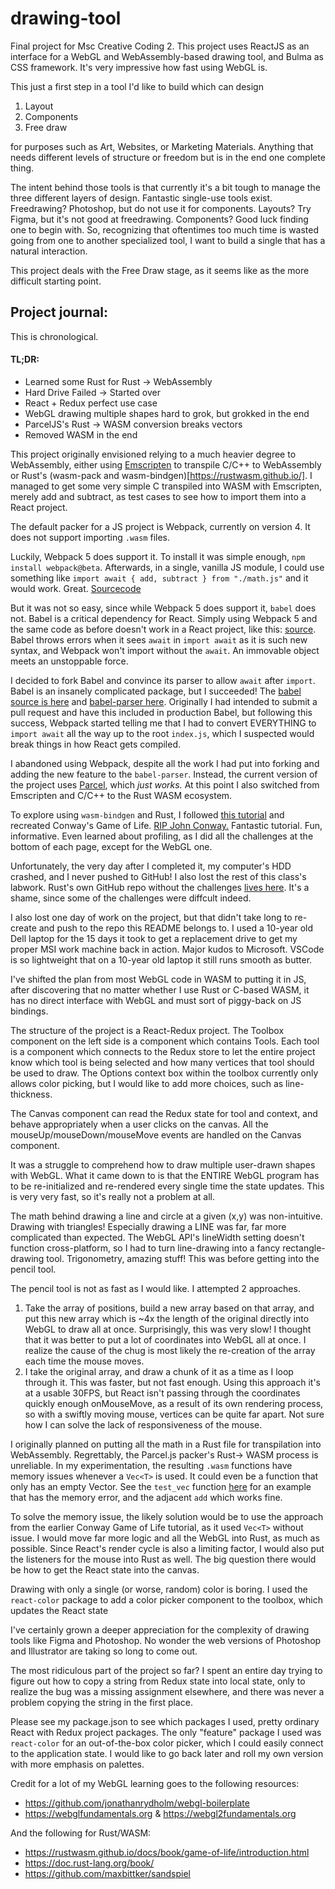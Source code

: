 # drawing-tool
Final project for Msc Creative Coding 2. This project uses ReactJS as an interface for a WebGL and WebAssembly-based drawing tool, and Bulma as CSS framework. It's very impressive how fast using WebGL is. 

This just a first step in a tool I'd like to build which can design
1) Layout
2) Components
3) Free draw

for purposes such as Art, Websites, or Marketing Materials. Anything that needs different levels of structure or freedom but is in the end one complete thing.

The intent behind those tools is that currently it's a bit tough to manage the three different layers of design. Fantastic single-use tools exist. Freedrawing? Photoshop, but do not use it for components. Layouts? Try Figma, but it's not good at freedrawing. Components? Good luck finding one to begin with. So, recognizing that oftentimes too much time is wasted going from one to another specialized tool, I want to build a single that has a natural interaction.

This project deals with the Free Draw stage, as it seems like as the more difficult starting point.



## Project journal:

This is chronological.

#### TL;DR:
* Learned some Rust for Rust -> WebAssembly
* Hard Drive Failed -> Started over
* React + Redux perfect use case
* WebGL drawing multiple shapes hard to grok, but grokked in the end
* ParcelJS's Rust -> WASM conversion breaks vectors
* Removed WASM in the end

This project originally envisioned relying to a much heavier degree to WebAssembly, either using [Emscripten](https://emscripten.org/) to transpile C/C++ to WebAssembly or Rust's (wasm-pack and wasm-bindgen)[https://rustwasm.github.io/]. I managed to get some very simple C transpiled into WASM with Emscripten, merely add and subtract, as test cases to see how to import them into a React project.

The default packer for a JS project is Webpack, currently on version 4. It does not support importing `.wasm` files. 

Luckily, Webpack 5 does support it. To install it was simple enough, `npm install webpack@beta`. Afterwards, in a single, vanilla JS module, I could use something like `import await { add, subtract } from "./math.js"` and it would work. Great. [Sourcecode](https://github.com/Toruitas/webpack5wasm)

But it was not so easy, since while Webpack 5 does support it, `babel` does not. Babel is a critical dependency for React. Simply using Webpack 5 and the same code as before doesn't work in a React project, like this: [source](https://github.com/Toruitas/react-wasm-exp/blob/master/src/app/features/counter/counterSlice.js). Babel throws errors when it sees `await` in `import await` as it is such new syntax, and Webpack won't import without the `await`. An immovable object meets an unstoppable force.

I decided to fork Babel and convince its parser to allow `await` after `import`. Babel is an insanely complicated package, but I succeeded! The [babel source is here](https://github.com/Toruitas/babel) and [babel-parser here](https://github.com/Toruitas/babel/tree/master/packages/babel-parser). Originally I had intended to submit a pull request and have this included in production Babel, but following this success, Webpack started telling me that I had to convert EVERYTHING to `import await` all the way up to the root `index.js`, which I suspected would break things in how React gets compiled. 

I abandoned using Webpack, despite all the work I had put into forking and adding the new feature to the `babel-parser`. Instead, the current version of the project uses [Parcel](https://parceljs.org/), which *just works.* At this point I also switched from Emscripten and C/C++ to the Rust WASM ecosystem. 

To explore using `wasm-bindgen` and Rust, I followed [this tutorial](https://rustwasm.github.io/docs/book/) and recreated Conway's Game of Life. [RIP John Conway.](https://arstechnica.com/science/2020/04/john-conway-inventor-of-the-game-of-life-has-died-of-covid-19/) Fantastic tutorial. Fun, informative. Even learned about profiling, as I did all the challenges at the bottom of each page, except for the WebGL one. 

Unfortunately, the very day after I completed it, my computer's HDD crashed, and I never pushed to GitHub! I also lost the rest of this class's labwork. Rust's own GitHub repo without the challenges [lives here](https://github.com/rustwasm/wasm_game_of_life). It's a shame, since some of the challenges were diffcult indeed. 

I also lost one day of work on the project, but that didn't take long to re-create and push to the repo this README belongs to. I used a 10-year old Dell laptop for the 15 days it took to get a replacement drive to get my proper MSI work machine back in action. Major kudos to Microsoft. VSCode is so lightweight that on a 10-year old laptop it still runs smooth as butter.

I've shifted the plan from most WebGL code in WASM to putting it in JS, after discovering that no matter whether I use Rust or C-based WASM, it has no direct interface with WebGL and must sort of piggy-back on JS bindings.

The structure of the project is a React-Redux project. The Toolbox component on the left side is a component which contains Tools. Each tool is a component which connects to the Redux store to let the entire project know which tool is being selected and how many vertices that tool should be used to draw. The Options context box within the toolbox currently only allows color picking, but I would like to add more choices, such as line-thickness.

The Canvas component can read the Redux state for tool and context, and behave appropriately when a user clicks on the canvas. All the mouseUp/mouseDown/mouseMove events are handled on the Canvas component. 

It was a struggle to comprehend how to draw multiple user-drawn shapes with WebGL. What it came down to is that the ENTIRE WebGL program has to be re-initialized and re-rendered every single time the state updates. This is very very fast, so it's really not a problem at all. 

The math behind drawing a line and circle at a given (x,y) was non-intuitive. Drawing with triangles! Especially drawing a LINE was far, far more complicated than expected. The WebGL API's lineWidth setting doesn't function cross-platform, so I had to turn line-drawing into a fancy rectangle-drawing tool. Trigonometry, amazing stuff! This was before getting into the pencil tool.

The pencil tool is not as fast as I would like. I attempted 2 approaches. 
1) Take the array of positions, build a new array based on that array, and put this new array which is ~4x the length of the original directly into WebGL to draw all at once. Surprisingly, this was very slow! I thought that it was better to put a lot of coordinates into WebGL all at once. I realize the cause of the chug is most likely the re-creation of the array each time the mouse moves.
2) I take the original array, and draw a chunk of it as a time as I loop through it. This was faster, but not fast enough. Using this approach it's at a usable 30FPS, but React isn't passing through the coordinates quickly enough onMouseMove, as a result of its own rendering process, so with a swiftly moving mouse, vertices can be quite far apart. Not sure how I can solve the lack of responsiveness of the mouse.

I originally planned on putting all the math in a Rust file for transpilation into WebAssembly. Regrettably, the Parcel.js packer's Rust-> WASM process is unreliable. In my experimentation, the resulting `.wasm` functions have memory issues whenever a `Vec<T>` is used. It could even be a function that only has an empty Vector. See the `test_vec` function [here](src/features/drawer/canvas/math/src/lib.rs) for an example that has the memory error, and the adjacent `add` which works fine. 

To solve the memory issue, the likely solution would be to use the approach from the earlier Conway Game of Life tutorial, as it used `Vec<T>` without issue. I would move far more logic and all the WebGL into Rust, as much as possible. Since React's render cycle is also a limiting factor, I would also put the listeners for the mouse into Rust as well. The big question there would be how to get the React state into the canvas.

Drawing with only a single (or worse, random) color is boring. I used the `react-color` package to add a color picker component to the toolbox, which updates the React state 

I've certainly grown a deeper appreciation for the complexity of drawing tools like Figma and Photoshop. No wonder the web versions of Photoshop and Illustrator are taking so long to come out.

The most ridiculous part of the project so far? I spent an entire day trying to figure out how to copy a string from Redux state into local state, only to realize the bug was a missing assignment elsewhere, and there was never a problem copying the string in the first place.

Please see my package.json to see which packages I used, pretty ordinary React with Redux project packages. The only "feature" package I used was `react-color` for an out-of-the-box color picker, which I could easily connect to the application state. I would like to go back later and roll my own version with more emphasis on palettes. 

Credit for a lot of my WebGL learning goes to the following resources:
* https://github.com/jonathanrydholm/webgl-boilerplate
* https://webglfundamentals.org & https://webgl2fundamentals.org 

And the following for Rust/WASM:
* https://rustwasm.github.io/docs/book/game-of-life/introduction.html 
* https://doc.rust-lang.org/book/ 
* https://github.com/maxbittker/sandspiel 